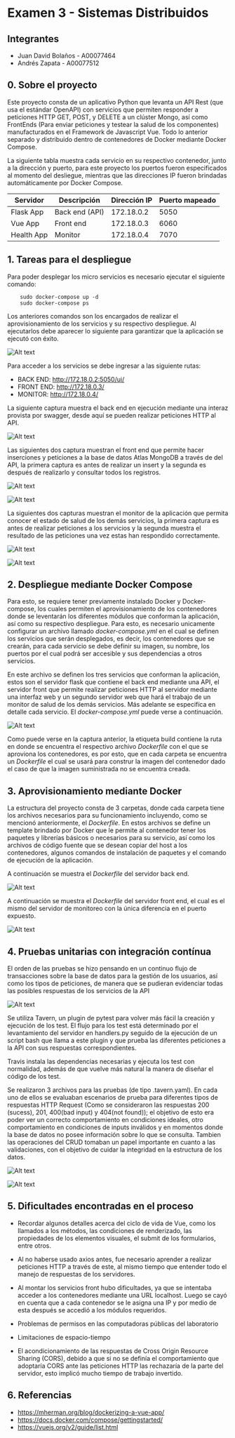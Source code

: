 # Examen 3 - Sistemas Distribuidos

## Integrantes
- Juan David Bolaños - A00077464
- Andrés Zapata - A00077512

## 0. Sobre el proyecto

Este proyecto consta de un aplicativo Python que levanta un API Rest (que usa el estándar OpenAPI) con servicios que permiten responder a peticiones HTTP GET, POST, y DELETE a un clúster Mongo, así como FrontEnds (Para enviar peticiones y testear la salud de los componentes) manufacturados en el Framework de Javascript Vue. Todo lo anterior separado y distribuido dentro de contenedores de Docker mediante Docker Compose.

La siguiente tabla muestra cada servicio en su respectivo contenedor, junto a la dirección y puerto, para este proyecto los puertos fueron especificados al momento del desliegue, mientras que las direcciones IP fueron brindadas automáticamente por Docker Compose.

Servidor | Descripción | Dirección IP | Puerto mapeado
-------- | ----------- | ------------ | --------------
Flask App  | Back end (API) | 172.18.0.2 | 5050
Vue App | Front end | 172.18.0.3 | 6060 | 
Health App | Monitor | 172.18.0.4  | 7070 |

## 1. Tareas para el despliegue

Para poder desplegar los micro servicios es necesario ejecutar el siguiente comando:

~~~
    sudo docker-compose up -d
    sudo docker-compose ps
~~~

Los anteriores comandos son los encargados de realizar el aprovisionamiento de los servicios y su respectivo despliegue. Al ejecutarlos debe aparecer lo siguiente para garantizar que la aplicación se ejecutó con éxito.

![Alt text](images/compose_ps.png?raw=true "Docker Compose PS")

Para acceder a los servicios se debe ingresar a las siguiente rutas:

* BACK END: http://172.18.0.2:5050/ui/
* FRONT END: http://172.18.0.3/
* MONITOR: http://172.18.0.4/

La siguiente captura muestra el back end en ejecución mediante una interaz provista por swagger, desde aquí se pueden realizar peticiones HTTP al API.

![Alt text](images/flask_app.png?raw=true "Flask App")

Las siguientes dos captura muestran el front end que permite hacer inserciones y peticiones a la base de datos Atlas MongoDB a través de del API, la primera captura es antes de realizar un insert y la segunda es después de realizarlo y consultar todos los registros.

![Alt text](images/vue_app1.png?raw=true "Vue App")

![Alt text](images/vue_app2.png?raw=true "Vue App")

La siguientes dos capturas muestran el monitor de la aplicación que permita conocer el estado de salud de los demás servicios, la primera captura es antes de realizar peticiones a los servicios y la segunda muestra el resultado de las peticiones una vez estas han respondido correctamente.

![Alt text](images/health_app1.png?raw=true "Vue App")

![Alt text](images/health_app2.png?raw=true "Vue App")


## 2. Despliegue mediante Docker Compose

Para esto, se requiere tener previamente instalado Docker y Docker-compose, los cuales permiten el aprovisionamiento de los contenedores donde se leventarán los diferentes módulos que conforman la aplicación, así como su respectivo despliegue. Para esto, es necesario unicamente configurar un archivo llamado *docker-compose.yml* en el cual se definen los servicios que serán desplegados, es decir, los contenedores que se crearán, para cada servicio se debe definir su imagen, su nombre, los puertos por el cual podrá ser accesible y sus dependencias a otros servicios. 

En este archivo se definen los tres servicios que conforman la aplicación, estos son el servidor flask que contiene el back end mediante una API, el servidor front que permite realizar peticiones HTTP al servidor mediante una interfaz web y un segundo servidor web que hará el trabajo de un monitor de salud de los demás servicios. Más adelante se especifíca en detalle cada servicio. El *docker-compose.yml* puede verse a continuación.

![Alt text](images/compose.png?raw=true "Docker Compose")

Como puede verse en la captura anterior, la etiqueta build contiene la ruta en donde se encuentra el respectivo archivo *Dockerfile* con el que se aproviona los contenedores, es por esto, que en cada carpeta se encuentra un *Dockerfile* el cual se usará para construr la imagen del contenedor dado el caso de que la imagen suministrada no se encuentra creada.


## 3. Aprovisionamiento mediante Docker

La estructura del proyecto consta de 3 carpetas, donde cada carpeta tiene los archivos necesarios para su funcionamiento incluyendo, como se mencionó anteriormente, el *Dockerfile*. En estos archivos se define un template brindado por Docker que le permite al contenedor tener los paquetes y librerías básicos o necesarios para su servicio, así como los archivos de código fuente que se desean copiar del host a los contenedores, algunos comandos de instalación de paquetes y el comando de ejecución de la aplicación.

A continuación se muestra el *Dockerfile* del servidor back end.

![Alt text](images/docker_flask.png?raw=true "Docker flask")

A continuación se muestra el *Dockerfile* del servidor front end, el cual es el mismo del servidor de monitoreo con la única diferencia en el puerto expuesto.

![Alt text](images/docker_vue.png?raw=true "Docker vue")

## 4. Pruebas unitarias con integración contínua

El orden de las pruebas se hizo pensando en un continuo flujo de transacciones sobre la base de datos para la gestión de los usuarios, así como los tipos de peticiones, de manera que se pudieran evidenciar todas las posibles respuestas de los servicios de la API

![Alt text](images/taverns.png?raw=true "Tavern syntax")

Se utiliza Tavern, un plugin de pytest para volver más fácil la creación y ejecución de los test. El flujo para los test está determinado por el levantamiento del servidor en handlers.py seguido de la ejecución de un script bash que llama a este plugin y que prueba las diferentes peticiones a la API con sus respuestas correspondientes.

Travis instala las dependencias necesarias y ejecuta los test con normalidad, además de que vuelve más natural la manera de diseñar el código de los test.

Se realizaron 3 archivos para las pruebas (de tipo .tavern.yaml). En cada uno de ellos se evaluaban escenarios de prueba para diferentes tipos de respuestas HTTP Request (Como se consideraron las respuestas 200 (sucess), 201, 400(bad input) y 404(not found)); el objetivo de esto era poder ver un correcto comportamiento en condiciones ideales, otro comportamiento en condiciones de inputs inválidos y en momentos donde la base de datos no posee información sobre lo que se consulta. Tambien las operaciones del CRUD tomaban un papel importante en cuanto a las validaciones, con el objetivo de cuidar la integridad en la estructura de los datos.

![Alt text](images/travis1.png?raw=true "Tavern syntax")

![Alt text](images/travis2.png?raw=true "Tavern syntax")


## 5. Dificultades encontradas en el proceso

* Recordar algunos detalles acerca del ciclo de vida de Vue, como los llamados a los métodos, las condiciones de renderizado, las propiedades de los elementos visuales, el submit de los formularios, entre otros.

* Al no haberse usado axios antes, fue necesario aprender a realizar peticiones HTTP a través de este, al mismo tiempo que entender todo el manejo de respuestas de los servidores.

* Al montar los servicios front hubo dificultades, ya que se intentaba acceder a los contenedores mediante una URL localhost. Luego se cayó en cuenta que a cada contenedor se le asigna una IP y por medio de esta después se accedió a los módulos requeridos.

* Problemas de permisos en las computadoras públicas del laboratorio

* Limitaciones de espacio-tiempo

* El acondicionamiento de las respuestas de Cross Origin Resource Sharing (CORS), debido a que si no se definía el comportamiento que adoptaría CORS ante las peticiones HTTP las rechazaría de la parte del servidor, esto implicó mucho tiempo de trabajo invertido.

## 6. Referencias

* https://mherman.org/blog/dockerizing-a-vue-app/
* https://docs.docker.com/compose/gettingstarted/
* https://vuejs.org/v2/guide/list.html
